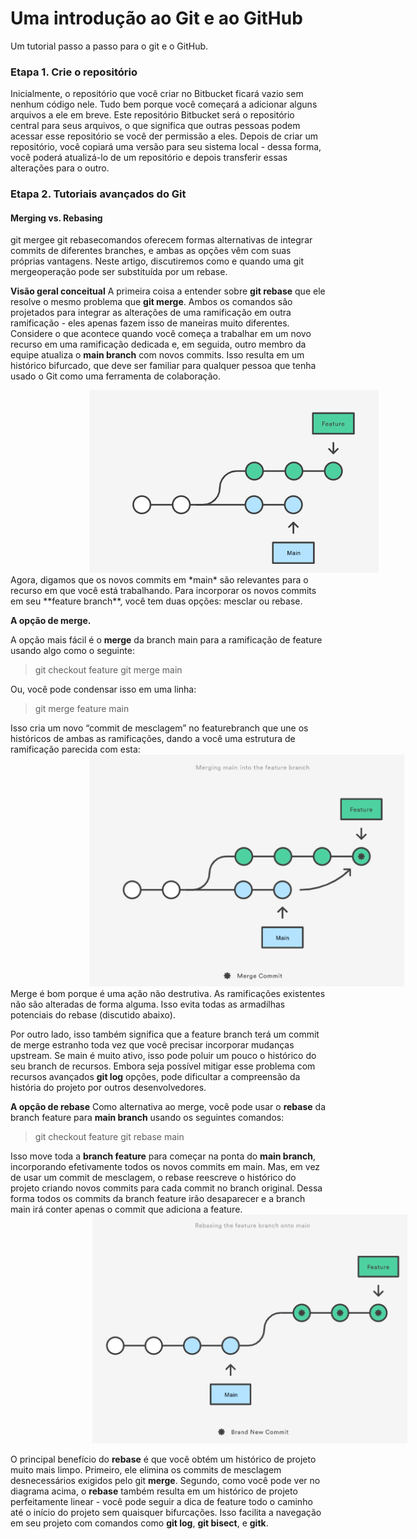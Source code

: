 # Uma introdução ao Git e ao GitHub

Um tutorial passo a passo para o git e o GitHub.

<h3>Etapa 1. Crie o repositório</h3>

Inicialmente, o repositório que você criar no Bitbucket ficará vazio sem nenhum código nele. Tudo bem porque você começará a adicionar alguns arquivos a ele em breve. Este repositório Bitbucket será o repositório central para seus arquivos, o que significa que outras pessoas podem acessar esse repositório se você der permissão a eles. Depois de criar um repositório, você copiará uma versão para seu sistema local - dessa forma, você poderá atualizá-lo de um repositório e depois transferir essas alterações para o outro.

<h3>Etapa 2. Tutoriais avançados do Git</h3>

<h4>Merging vs. Rebasing</h4>
git mergee git rebasecomandos oferecem formas alternativas de integrar commits de diferentes branches, e ambas as opções vêm com suas próprias vantagens. Neste artigo, discutiremos como e quando uma git mergeoperação pode ser substituída por um rebase.



**Visão geral conceitual**
A primeira coisa a entender sobre **git rebase** que ele resolve o mesmo problema que **git merge**. Ambos os comandos são projetados para integrar as alterações de uma ramificação em outra ramificação - eles apenas fazem isso de maneiras muito diferentes.
Considere o que acontece quando você começa a trabalhar em um novo recurso em uma ramificação dedicada e, em seguida, outro membro da equipe atualiza o **main branch** com novos commits. Isso resulta em um histórico bifurcado, que deve ser familiar para qualquer pessoa que tenha usado o Git como uma ferramenta de colaboração.

<img src="img/1.png" alt="``Linhas temporais``" style="zoom:100%; padding-left:25%" />
Agora, digamos que os novos commits em *main* são relevantes para o recurso em que você está trabalhando. Para incorporar os novos commits em seu **feature branch**, você tem duas opções: mesclar ou rebase.



**A opção de merge.**

A opção mais fácil é o **merge** da branch main para a ramificação de feature usando algo como o seguinte:
>git checkout feature
>git merge main

Ou, você pode condensar isso em uma linha:
>git merge feature main

Isso cria um novo “commit de mesclagem” no featurebranch que une os históricos de ambas as ramificações, dando a você uma estrutura de ramificação parecida com esta:
<img src="img/2.png" alt="`Linhas temporais`" style="zoom:100%; padding-left:25%" />
Merge é bom porque é uma ação não destrutiva. As ramificações existentes não são alteradas de forma alguma. Isso evita todas as armadilhas potenciais do rebase (discutido abaixo).

Por outro lado, isso também significa que a feature branch terá um commit de merge estranho toda vez que você precisar incorporar mudanças upstream. Se main é muito ativo, isso pode poluir um pouco o histórico do seu branch de recursos. Embora seja possível mitigar esse problema com recursos avançados **git log** opções, pode dificultar a compreensão da história do projeto por outros desenvolvedores.

**A opção de rebase**
Como alternativa ao merge, você pode usar o **rebase** da branch feature  para **main branch** usando os seguintes comandos:
>git checkout feature
>git rebase main

Isso move toda a **branch feature**  para começar na ponta do **main branch**, incorporando efetivamente todos os novos commits em main. Mas, em vez de usar um commit de mesclagem, o rebase reescreve o histórico do projeto criando novos commits para cada commit no branch original. Dessa forma todos os commits da branch feature irão desaparecer e a branch main irá conter apenas o commit que adiciona a feature.
<img src="img/3.png" alt="Linhas temporais" style="zoom:100%; padding-left:26%" />

O principal benefício do **rebase** é que você obtém um histórico de projeto muito mais limpo. Primeiro, ele elimina os commits de mesclagem desnecessários exigidos pelo git **merge**. Segundo, como você pode ver no diagrama acima, o **rebase** também resulta em um histórico de projeto perfeitamente linear - você pode seguir a dica de feature todo o caminho até o início do projeto sem quaisquer bifurcações. Isso facilita a navegação em seu projeto com comandos como **git log**, **git bisect**, e **gitk**.
